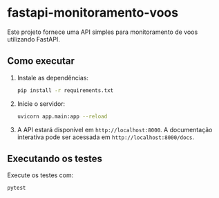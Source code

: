 # fastapi-monitoramento-voos

Este projeto fornece uma API simples para monitoramento de voos utilizando FastAPI.

## Como executar

1. Instale as dependências:
   ```bash
   pip install -r requirements.txt
   ```
2. Inicie o servidor:
   ```bash
   uvicorn app.main:app --reload
   ```
3. A API estará disponível em `http://localhost:8000`. A documentação interativa pode ser acessada em `http://localhost:8000/docs`.

## Executando os testes

Execute os testes com:
```bash
pytest
```
